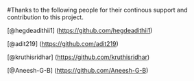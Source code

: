 #Thanks to the following people for their continous support and contribution to this project.

[@hegdeadithii1] (https://github.com/hegdeadithii1)

[@adit219] (https://github.com/adit219)

[@kruthisridhar] (https://github.com/kruthisridhar)

[@Aneesh-G-B] (https://github.com/Aneesh-G-B)
